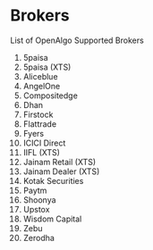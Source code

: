 # Brokers

List of OpenAlgo Supported Brokers



1. 5paisa
2. 5paisa (XTS)
3. Aliceblue
4. AngelOne
5. Compositedge
6. Dhan
7. Firstock
8. Flattrade
9. Fyers
10. ICICI Direct
11. IIFL (XTS)
12. Jainam Retail (XTS)
13. Jainam Dealer (XTS)
14. Kotak Securities
15. Paytm
16. Shoonya
17. Upstox
18. Wisdom Capital
19. Zebu&#x20;
20. Zerodha
